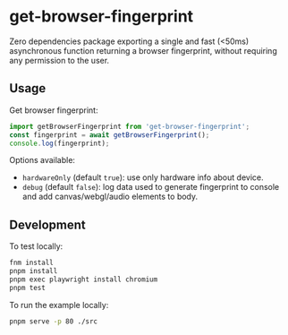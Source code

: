 # get-browser-fingerprint

Zero dependencies package exporting a single and fast (<50ms) asynchronous function returning a browser fingerprint, without requiring any permission to the user.  

## Usage

Get browser fingerprint:  
```js
import getBrowserFingerprint from 'get-browser-fingerprint';
const fingerprint = await getBrowserFingerprint();
console.log(fingerprint);
```

Options available:
- `hardwareOnly` (default `true`): use only hardware info about device.
- `debug` (default `false`): log data used to generate fingerprint to console and add canvas/webgl/audio elements to body.

## Development

To test locally:
```sh
fnm install
pnpm install
pnpm exec playwright install chromium
pnpm test
```

To run the example locally:
```sh
pnpm serve -p 80 ./src
```
